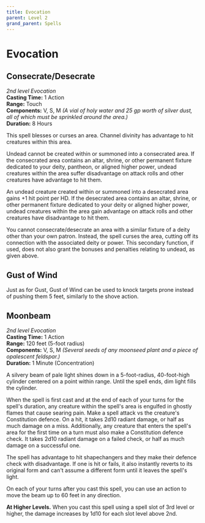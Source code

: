 ```yaml
---
title: Evocation
parent: Level 2
grand_parent: Spells
---
```


# Evocation

## Consecrate/Desecrate
*2nd level Evocation*<br>
**Casting Time:** 1 Action<br>
**Range:** Touch<br>
**Components:** V, S, M *(A vial of holy water and 25 gp worth of silver dust, all of which must be sprinkled around the area.)*<br>
**Duration:** 8 Hours

This spell blesses or curses an area. Channel divinity has advantage to hit creatures within this area.

Undead cannot be created within or summoned into a consecrated area. If the consecrated area contains an altar, shrine, or other permanent fixture dedicated to your deity, pantheon, or aligned higher power, undead creatures within the area suffer disadvantage on attack rolls and other creatures have advantage to hit them.

An undead creature created within or summoned into a desecrated area gains +1 hit point per HD. If the desecrated area contains an altar, shrine, or other permanent fixture dedicated to your deity or aligned higher power, undead creatures within the area gain advantage on attack rolls and other creatures have disadvantage to hit them.

You cannot consecrate/desecrate an area with a similar fixture of a deity other than your own patron. Instead, the spell curses the area, cutting off its connection with the associated deity or power. This secondary function, if used, does not also grant the bonuses and penalties relating to undead, as given above.

## Gust of Wind
Just as for Gust, Gust of Wind can be used to knock targets prone instead of pushing them 5 feet, similarly to the shove action.

## Moonbeam
*2nd level Evocation*<br>
**Casting Time:** 1 Action<br>
**Range:** 120 feet (5-foot radius)<br>
**Components:** V, S, M *(Several seeds of any moonseed plant and a piece of opalescent feldspar.)*<br>
**Duration:** 1 Minute (Concentration)

A silvery beam of pale light shines down in a 5-foot-radius, 40-foot-high cylinder centered on a point within range. Until the spell ends, dim light fills the cylinder.

When the spell is first cast and at the end of each of your turns for the spell's duration, any creature within the spell's area is engulfed in ghostly flames that cause searing pain. Make a spell attack vs the creature's Constitution defence. On a hit, it takes 2d10 radiant damage, or half as much damage on a miss. Additionally, any creature that enters the spell's area for the first time on a turn must also make a Constitution defence check. It takes 2d10 radiant damage on a failed check, or half as much damage on a successful one.

The spell has advantage to hit shapechangers and they make their defence check with disadvantage. If one is hit or fails, it also instantly reverts to its original form and can't assume a different form until it leaves the spell's light.

On each of your turns after you cast this spell, you can use an action to move the beam up to 60 feet in any direction.

**At Higher Levels.** When you cast this spell using a spell slot of 3rd level or higher, the damage increases by 1d10 for each slot level above 2nd.
